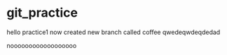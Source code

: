 ﻿# git_practice

hello practice1
now created new branch called coffee qwedeqwdeqdedad

noooooooooooooooooo
